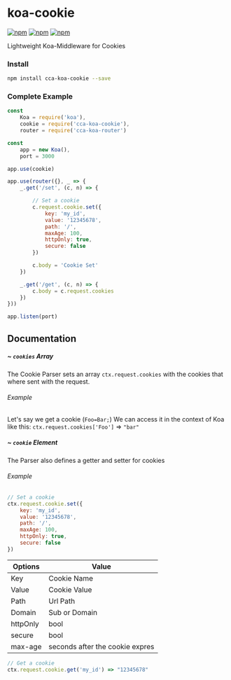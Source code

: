 # koa-cookie

[![npm](https://img.shields.io/npm/v/cca-koa-cookie.svg)](https://www.npmjs.com/package/cca-koa-cookie)
[![npm](https://img.shields.io/npm/dt/cca-koa-cookie.svg)]()
[![npm](https://img.shields.io/npm/l/cca-koa-cookie.svg)]()

Lightweight Koa-Middleware for Cookies

### Install
```bash
npm install cca-koa-cookie --save
```

### Complete Example
```javascript
const
	Koa = require('koa'),
	cookie = require('cca-koa-cookie'),
	router = require('cca-koa-router')

const
	app = new Koa(),
	port = 3000

app.use(cookie)

app.use(router({}, _ => {
	_.get('/set', (c, n) => {

		// Set a cookie 
		c.request.cookie.set({
			key: 'my_id',
			value: '12345678',
			path: '/',
			maxAge: 100,
			httpOnly: true,
			secure: false
		})

		c.body = 'Cookie Set'
	})

	_.get('/get', (c, n) => {
		c.body = c.request.cookies
	})
}))

app.listen(port)
```

## Documentation

##### ~ `cookies` Array
The Cookie Parser sets an array `ctx.request.cookies` with the cookies that where sent with the request.
###### Example
Let's say we get a cookie (`Foo=Bar;`) We can access it in the context of Koa like this: `ctx.request.cookies['Foo']` => `"bar"`

##### ~ `cookie` Element
The Parser also defines a getter and setter for cookies

###### Example
```javascript
// Set a cookie
ctx.request.cookie.set({
	key: 'my_id',
	value: '12345678',
	path: '/',
	maxAge: 100,
	httpOnly: true,
	secure: false
})
```

|Options | Value                          |
|--------| -------------------------------|
|Key     | Cookie Name                    |
|Value   | Cookie Value                   |
|Path    | Url Path                       |
|Domain  | Sub or Domain                  |
|httpOnly| bool                           |
|secure  | bool                           |
|max-age | seconds after the cookie expres|

```javascript
// Get a cookie
ctx.request.cookie.get('my_id') => "12345678"
```


